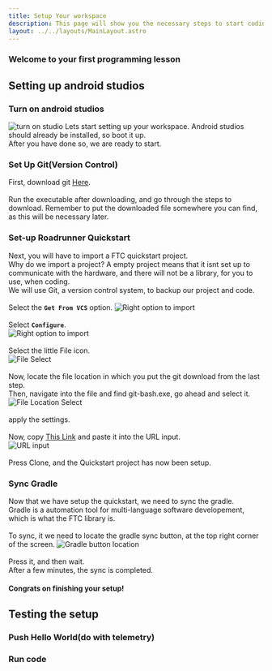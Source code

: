 ```yaml
---
title: Setup Your workspace
description: This page will show you the necessary steps to start coding your FTC robot.
layout: ../../layouts/MainLayout.astro
---
```

### Welcome to your first programming lesson
## Setting up android studios
### Turn on android studios
![turn on studio](https://github.com/WestwoodRobotics/wwroboftc/blob/main/src/images/programming/lesson-1/windows-Shortcut.png?raw=true)
Lets start setting up your workspace. Android studios should already be installed, so boot it up. \
After you have done so, we are ready to start.

### Set Up Git(Version Control)
First, download git [Here](https://github.com/git-for-windows/git/releases/download/v2.41.0.windows.3/PortableGit-2.41.0.3-64-bit.7z.exe). \
\
Run the executable after downloading, and go through the steps to download. Remember to put the downloaded file somewhere you can find, as this will be necessary later.

### Set-up Roadrunner Quickstart
Next, you will have to import a FTC quickstart project. \
Why do we import a project? A empty project means that it isnt set up to communicate with the hardware, and there will not be a library, for you to use, when coding. \
We will use Git, a version control system, to backup our project and code. \
\
Select the **`Get From VCS`** option.
![Right option to import](https://github.com/WestwoodRobotics/wwroboftc/blob/main/src/images/programming/lesson-1/GetFromVCS.png?raw=true) \
\
Select **`Configure`**. \
![Right option to import](https://github.com/WestwoodRobotics/wwroboftc/blob/main/src/images/programming/lesson-1/GitConfigure.png?raw=true) \
\
Select the little File icon. \
![File Select](https://github.com/WestwoodRobotics/wwroboftc/blob/main/src/images/programming/lesson-1/FileSelect.png?raw=true) \
\
Now, locate the file location in which you put the git download from the last step.\
Then, navigate into the file and find git-bash.exe, go ahead and select it. \
![File Location Select](https://github.com/WestwoodRobotics/wwroboftc/blob/main/src/images/programming/lesson-1/FileLocation.png?raw=true) \
\
apply the settings. \
\
Now, copy [This Link](https://github.com/acmerobotics/road-runner-quickstart) and paste it into the URL input. \
![URL input](https://github.com/WestwoodRobotics/wwroboftc/blob/main/src/images/programming/lesson-1/URL.png?raw=true) \
\
Press Clone, and the Quickstart project has now been setup.

### Sync Gradle
Now that we have setup the quickstart, we need to sync the gradle. \
Gradle is a automation tool for multi-language software developement, which is what the FTC library is. \
\
To sync, it we need to locate the gradle sync button, at the top right corner of the screen.
![Gradle button location](https://github.com/WestwoodRobotics/wwroboftc/blob/main/src/images/programming/lesson-1/GradleButton.png?raw=true) \
\
Press it, and then wait. \
After a few minutes, the sync is completed.

#### **Congrats on finishing your setup!**


## Testing the setup

### Push Hello World(do with telemetry)
### Run code
